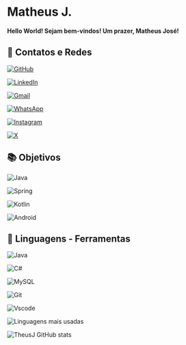 # **Matheus J.**


**Hello World! Sejam bem-vindos! Um prazer, Matheus José!**

## 📲 **Contatos e Redes**

[![GitHub](https://img.shields.io/badge/GitHub-100000?style=for-the-badge&logo=github&logoColor=white)](https://github.com/TheusJ/)

[![LinkedIn](https://img.shields.io/badge/LinkedIn-0077B5?style=for-the-badge&logo=linkedin&logoColor=white)](https://www.linkedin.com/in/matheus-jose-4a9204202/)

[![Gmail](https://img.shields.io/badge/Gmail-333333?style=for-the-badge&logo=gmail&logoColor=red)](mathjjc72@gmail.com)

[![WhatsApp](https://img.shields.io/badge/WhatsApp-25D366?style=for-the-badge&logo=whatsapp&logoColor=white)](https://wa.me/81973281230)

[![Instagram](https://img.shields.io/badge/-Instagram-%23E4405F?style=for-the-badge&logo=instagram&logoColor=white)](https://www.instagram.com/theus_js1)

[![X](https://img.shields.io/badge/X-000?style=for-the-badge&logo=x)](https://x.com/theus_js1)



## 📚 **Objetivos**

![Java](https://img.shields.io/badge/java-%23ED8B00.svg?style=for-the-badge&logo=openjdk&logoColor=white)

![Spring](https://img.shields.io/badge/spring-%236DB33F.svg?style=for-the-badge&logo=spring&logoColor=white)

![Kotlin](https://img.shields.io/badge/Kotlin-0095D5?&style=for-the-badge&logo=kotlin&logoColor=white)

![Android](https://img.shields.io/badge/Android-3DDC84?style=for-the-badge&logo=android&logoColor=white)

## 🧰 **Linguagens - Ferramentas**
![Java](https://img.shields.io/badge/java-%23ED8B00.svg?style=for-the-badge&logo=openjdk&logoColor=white)

![C#](https://img.shields.io/badge/C%23-239120?style=for-the-badge&logo=c-sharp&logoColor=white)

![MySQL](https://img.shields.io/badge/MySQL-00000F?style=for-the-badge&logo=mysql&logoColor=white)

![Git](https://img.shields.io/badge/GIT-E44C30?style=for-the-badge&logo=git&logoColor=white)

![Vscode](https://img.shields.io/badge/Vscode-007ACC?style=for-the-badge&logo=visual-studio-code&logoColor=white)


![Linguagens mais usadas](https://github-readme-stats-git-masterrstaa-rickstaa.vercel.app/api/top-langs/?username=TheusJ&bg_color=000&border_color=30A3DC&title_color=E94D5F&text_color=FFF )

![TheusJ GitHub stats](https://github-readme-stats.vercel.app/api?username=TheusJ&show_icons=true&theme=radical)



